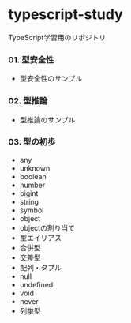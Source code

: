 # typescript-study
TypeScript学習用のリポジトリ

### 01. 型安全性
- 型安全性のサンプル

### 02. 型推論
- 型推論のサンプル

### 03. 型の初歩
- any
- unknown
- boolean
- number
- bigint
- string
- symbol
- object
- objectの割り当て
- 型エイリアス
- 合併型
- 交差型
- 配列・タプル
- null
- undefined
- void
- never
- 列挙型